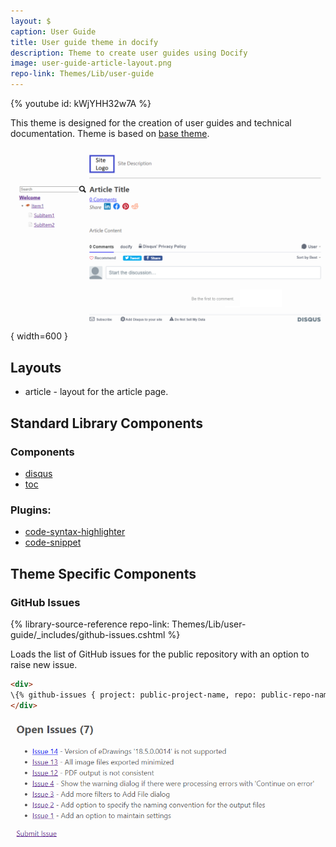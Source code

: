 ```yaml
---
layout: $
caption: User Guide
title: User guide theme in docify
description: Theme to create user guides using Docify
image: user-guide-article-layout.png
repo-link: Themes/Lib/user-guide
---
```

{% youtube id: kWjYHH32w7A %}

This theme is designed for the creation of user guides and technical documentation. Theme is based on [base theme](/standard-library/themes/base/).

![Article layout in user guide theme](user-guide-article-layout.png){ width=600 }

## Layouts

* article - layout for the article page.

## Standard Library Components

### Components

* [disqus](/standard-library/components/disqus/)
* [toc](/standard-library/components/toc/)

### Plugins:

* [code-syntax-highlighter](/standard-library/plugins/code-syntax-highlighter/)
* [code-snippet](/standard-library/plugins/code-snippet/)

## Theme Specific Components

### GitHub Issues

{% library-source-reference repo-link: Themes/Lib/user-guide/_includes/github-issues.cshtml %}

Loads the list of GitHub issues for the public repository with an option to raise new issue.

~~~ html
<div>
\{% github-issues { project: public-project-name, repo: public-repo-name } %}
</div>
~~~

![GitHub issues](github-issues.png)
